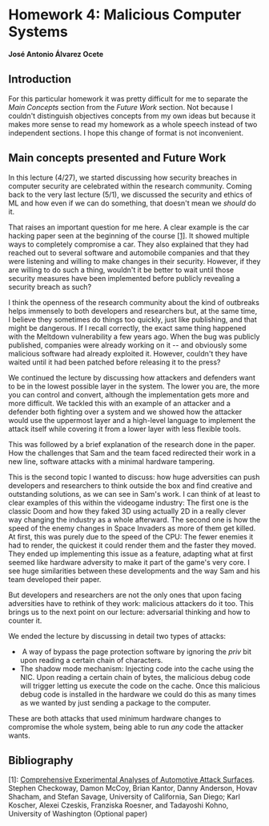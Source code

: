 # Homework 4: Malicious Computer Systems
**José Antonio Álvarez Ocete**

## Introduction

For this particular homework it was pretty difficult for me to separate the *Main Concepts* section from the *Future Work* section. Not because I couldn't distinguish objectives concepts from my own ideas but because it makes more sense to read my homework as a whole speech instead of two independent sections. I hope this change of format is not inconvenient.

## Main concepts presented and Future Work

In this lecture (4/27), we started discussing how security breaches in computer security are celebrated within the research community. Coming back to the very last lecture (5/1), we discussed the security and ethics of ML and how even if we can do something, that doesn't mean we *should* do it.

That raises an important question for me here. A clear example is the car hacking paper seen at the beginning of the course [[1]](#myfootnote1). It showed multiple ways to completely compromise a car. They also explained that they had reached out to several software and automobile companies and that they were listening and willing to make changes in their security. However, if they are willing to do such a thing, wouldn't it be better to wait until those security measures have been implemented before publicly revealing a security breach as such?

I think the openness of the research community about the kind of outbreaks helps immensely to both developers and researchers but, at the same time, I believe they sometimes do things too quickly, just like publishing, and that might be dangerous. If I recall correctly, the exact same thing happened with the Meltdown vulnerability a few years ago. When the bug was publicly published, companies were already working on it -- and obviously some malicious software had already exploited it. However, couldn't they have waited until it had been patched before releasing it to the press?

We continued the lecture by discussing how attackers and defenders want to be in the lowest possible layer in the system. The lower you are, the more you can control and convert, although the implementation gets more and more difficult. We tackled this with an example of an attacker and a defender both fighting over a system and we showed how the attacker would use the uppermost layer and a high-level language to implement the attack itself while covering it from a lower layer with less flexible tools.

This was followed by a brief explanation of the research done in the paper. How the challenges that Sam and the team faced redirected their work in a new line, software attacks with a minimal hardware tampering.

This is the second topic I wanted to discuss: how huge adversities can push developers and researchers to think outside the box and find creative and outstanding solutions, as we can see in Sam's work. I can think of at least to clear examples of this within the videogame industry: The first one is the classic Doom and how they faked 3D using actually 2D in a really clever way changing the industry as a whole afterward. The second one is how the speed of the enemy changes in Space Invaders as more of them get killed. At first, this was purely due to the speed of the CPU: The fewer enemies it had to render, the quickest it could render them and the faster they moved. They ended up implementing this issue as a feature, adapting what at first seemed like hardware adversity to make it part of the game's very core. I see huge similarities between these developments and the way Sam and his team developed their paper.

But developers and researchers are not the only ones that upon facing adversities have to rethink of they work: malicious attackers do it too. This brings us to the next point on our lecture: adversarial thinking and how to counter it.

We ended the lecture by discussing in detail two types of attacks:
-  A way of bypass the page protection software by ignoring the *priv* bit upon reading a certain chain of characters.
- The shadow mode mechanism: Injecting code into the cache using the NIC. Upon reading a certain chain of bytes, the malicious debug code will trigger letting us execute the code on the cache. Once this malicious debug code is installed in the hardware we could do this as many times as we wanted by just sending a package to the computer.

These are both attacks that used minimum hardware changes to compromise the whole system, being able to run *any* code the attacker wants.

## Bibliography

<a name="myfootnote1">[1]</a>: [Comprehensive Experimental Analyses of Automotive Attack Surfaces](https://www.usenix.org/legacy/events/sec11/tech/full_papers/Checkoway.pdf). Stephen Checkoway, Damon McCoy, Brian Kantor, Danny Anderson, Hovav Shacham, and Stefan Savage, University of California, San Diego; Karl Koscher, Alexei Czeskis, Franziska Roesner, and Tadayoshi Kohno, University of Washington (Optional paper)

